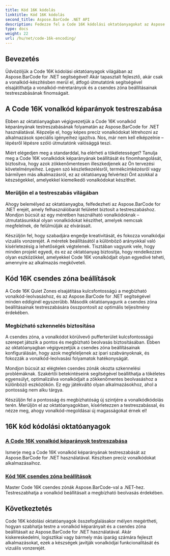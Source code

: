 ```yaml
---
title: Kód 16K kódolás
linktitle: Kód 16K kódolás
second_title: Aspose.BarCode .NET API
description: Fedezze fel a Code 16K kódolási oktatóanyagokat az Aspose.BarCode for .NET segítségével. Testreszabhatja a vonalkód képarányát és a csendes zóna beállításait a precíz, megbízható beolvasás érdekében az alkalmazásokban.
type: docs
weight: 22
url: /hu/net/code-16k-encoding/
---
```


## Bevezetés

Üdvözöljük a Code 16K kódolási oktatóanyagok világában az Aspose.BarCode for .NET segítségével! Akár tapasztalt fejlesztő, akár csak a vonalkód-készítésben merül el, átfogó útmutatónk segítségével elsajátíthatja a vonalkód-méretarányok és a csendes zóna beállításainak testreszabásának finomságait.

## A Code 16K vonalkód képarányok testreszabása

Ebben az oktatóanyagban végigvezetjük a Code 16K vonalkód képarányának testreszabásának folyamatán az Aspose.BarCode for .NET használatával. Képzelje el, hogy képes precíz vonalkódokat létrehozni az alkalmazások speciális igényeihez igazítva. Nos, már nem kell elképzelnie – lépésről lépésre szóló útmutatónk valósággá teszi.

Miért elégedjen meg a standarddal, ha elérheti a tökéletességet? Tanulja meg a Code 16K vonalkódok képarányának beállítását és finomhangolását, biztosítva, hogy azok zökkenőmentesen illeszkedjenek az Ön tervezési követelményeihez. Legyen szó készletkezelésről, termékcímkézésről vagy bármilyen más alkalmazásról, ez az oktatóanyag felvértezi Önt azokkal a készségekkel, amelyekkel kiemelkedő vonalkódokat készíthet.

### Merüljön el a testreszabás világában

Ahogy belemélyed az oktatóanyagba, felfedezheti az Aspose.BarCode for .NET erejét, amely felhasználóbarát felületet biztosít a testreszabáshoz. Mondjon búcsút az egy méretben használható vonalkódoknak – útmutatásunkkal olyan vonalkódokat készíthet, amelyek nemcsak megfelelnek, de felülmúlják az elvárásait.

Készüljön fel, hogy szabadjára engedje kreativitását, és fokozza vonalkódjai vizuális vonzerejét. A méretek beállításától a különböző arányokkal való kísérletezésig a lehetőségek végtelenek. Tisztában vagyunk vele, hogy minden projekt egyedi, és ez az oktatóanyag biztosítja, hogy rendelkezzen olyan eszközökkel, amelyekkel Code 16K vonalkódjait olyan egyedivé teheti, amennyire az alkalmazás megköveteli.

## Kód 16K csendes zóna beállítások

A Code 16K Quiet Zones elsajátítása kulcsfontosságú a megbízható vonalkód-leolvasáshoz, és az Aspose.BarCode for .NET segítségével minden eddiginél egyszerűbb. Második oktatóanyagunk a csendes zóna beállításainak testreszabására összpontosít az optimális teljesítmény érdekében.

### Megbízható szkennelés biztosítása

A csendes zóna, a vonalkódot körülvevő pufferterület kulcsfontosságú szerepet játszik a pontos és megbízható beolvasás biztosításában. Ebben az oktatóanyagban végigvezetjük a csendes zóna beállításainak konfigurálásán, hogy azok megfeleljenek az ipari szabványoknak, és fokozzák a vonalkód-leolvasási folyamatok hatékonyságát.

Mondjon búcsút az elégtelen csendes zónák okozta szkennelési problémáknak. Szakértői betekintéseink segítségével beállíthatja a tökéletes egyensúlyt, optimalizálva vonalkódjait a zökkenőmentes beolvasáshoz a különböző eszközökön. Ez egy játékváltó olyan alkalmazásokhoz, ahol a pontosság nem alku tárgya.

Készüljön fel a pontosság és megbízhatóság új szintjére a vonalkódkódolás terén. Merüljön el az oktatóanyagokban, kísérletezzen a testreszabással, és nézze meg, ahogy vonalkód-megoldásai új magasságokat érnek el!
## 16K kód kódolási oktatóanyagok
### [A Code 16K vonalkód képarányok testreszabása](./code-16k-aspect-ratio-customization/)
Ismerje meg a Code 16K vonalkód képarányának testreszabását az Aspose.BarCode for .NET használatával. Készítsen precíz vonalkódokat alkalmazásaihoz.
### [Kód 16K csendes zóna beállítások](./code-16k-quiet-zone-settings/)
Master Code 16K csendes zónák Aspose.BarCode-val a .NET-hez. Testreszabhatja a vonalkód beállításait a megbízható beolvasás érdekében.

## Következtetés

Code 16K kódolási oktatóanyagok összefoglalásakor mélyen megértheti, hogyan szabhatja testre a vonalkód képarányait és a csendes zóna beállításait az Aspose.BarCode for .NET használatával. Akár kiskereskedelmi, logisztikai vagy bármely más iparág számára fejleszt alkalmazásokat, ezek a készségek javítják vonalkódjai funkcionalitását és vizuális vonzerejét.